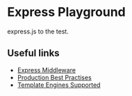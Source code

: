 # Express Playground

express.js to the test.

## Useful links

* [Express Middleware](http://expressjs.com/en/resources/middleware.html)
* [Production Best Practises](https://expressjs.com/en/advanced/best-practice-performance.html)
* [Template Engines Supported](https://github.com/expressjs/express/wiki#template-engines)